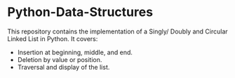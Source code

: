 # Python-Data-Structures
This repository contains the implementation of a Singly/ Doubly and Circular Linked List in Python. It covers:
- Insertion at beginning, middle, and end.
- Deletion by value or position.
- Traversal and display of the list.
